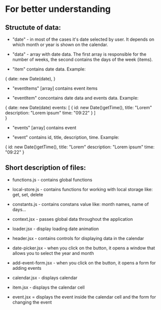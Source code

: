 # For better understanding

## Structute of data:

- "date" - in most of the cases it's date selected by user. It depends on which month or year is shown on the calendar.

- "data" - array with date data. The first array is responsible for the number of weeks, the second contains the days of the week (items).

- "item" contains date data. Example:

{
    date: new Date(date),
}

- "eventItems" [array] contains event items

- "eventItem" concontains date data and events data. Example:

{
    date: new Date(date)
    events: [
            {
            id: new Date()getTime(),
            title: "Lorem"
            description: "Lorem ipsum"
            time: "09:22"
        }
    ]   
}

- "events" [array] contains event

- "event" contains id, title, description, time. Example:

{
    id: new Date()getTime(),
    title: "Lorem"
    description: "Lorem ipsum"
    time: "09:22"
}

## Short description of files:

- functions.js - contains global functions

- local-store.js - contains functions for working with local storage like: get, set, delete

- constants.js - contains constans value like: month names, name of days...

- context.jsx - passes global data throughout the application

- loader.jsx - display loading date animation

- header.jsx - contains controls for displaying data in the calendar

- date-picker.jsx - when you click on the button, it opens a window that allows you to select the year and month

- add-event-form.jsx - when you click on the button, it opens a form for adding events

- calendar.jsx - displays calendar

- item.jsx - displays the calendar cell

- event.jsx = displays the event inside the calendar cell and the form for changing the event
